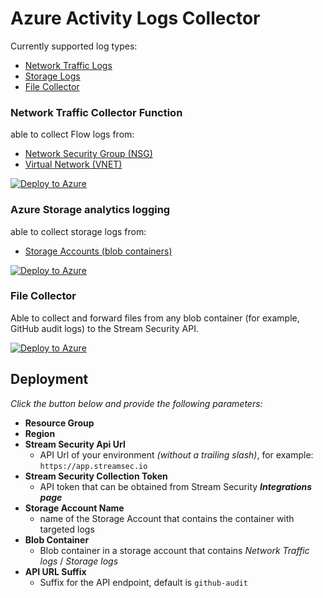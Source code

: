# Azure Activity Logs Collector

Currently supported log types:

- [Network Traffic Logs](#network-traffic-collector-function)
- [Storage Logs](#azure-storage-analytics-logging)
- [File Collector](#file-collector)

### Network Traffic Collector Function

able to collect Flow logs from:

- [Network Security Group (NSG)](https://learn.microsoft.com/en-us/azure/network-watcher/network-watcher-nsg-flow-logging-overview)
- [Virtual Network (VNET)](https://learn.microsoft.com/en-us/azure/network-watcher/vnet-flow-logs-overview)

[<img src="https://aka.ms/deploytoazurebutton" alt="Deploy to Azure">](https://portal.azure.com/#create/Microsoft.Template/uri/https%3A%2F%2Fraw.githubusercontent.com%2Flightlytics%2Fazure-log-collectors%2Fmain%2Fnetwork_logs_arm_template.json)

### Azure Storage analytics logging

able to collect storage logs from:

- [Storage Accounts (blob containers)](https://learn.microsoft.com/en-us/azure/storage/common/storage-analytics-logging)

[<img src="https://aka.ms/deploytoazurebutton" alt="Deploy to Azure">](https://portal.azure.com/#create/Microsoft.Template/uri/https%3A%2F%2Fraw.githubusercontent.com%2Flightlytics%2Fazure-log-collectors%2Fmain%2Fstorage_logs_arm_template.json)

### File Collector

Able to collect and forward files from any blob container (for example, GitHub audit logs) to the Stream Security API.

[<img src="https://aka.ms/deploytoazurebutton" alt="Deploy to Azure">](https://portal.azure.com/#create/Microsoft.Template/uri/https%3A%2F%2Fraw.githubusercontent.com%2Flightlytics%2Fazure-log-collectors%2Fmain%2Ffile_collector_arm_template.json)

## Deployment

_Click the button below and provide the following parameters:_

- **Resource Group**
- **Region**
- **Stream Security Api Url**
    - API Url of your environment _(without a trailing slash)_, for example:
      `https://app.streamsec.io`
- **Stream Security Collection Token**
    - API token that can be obtained from Stream Security **_Integrations page_**
- **Storage Account Name**
    - name of the Storage Account that contains the container with targeted logs
- **Blob Container**
    - Blob container in a storage account that contains _Network Traffic logs_ / _Storage logs_
- **API URL Suffix**
    - Suffix for the API endpoint, default is `github-audit`